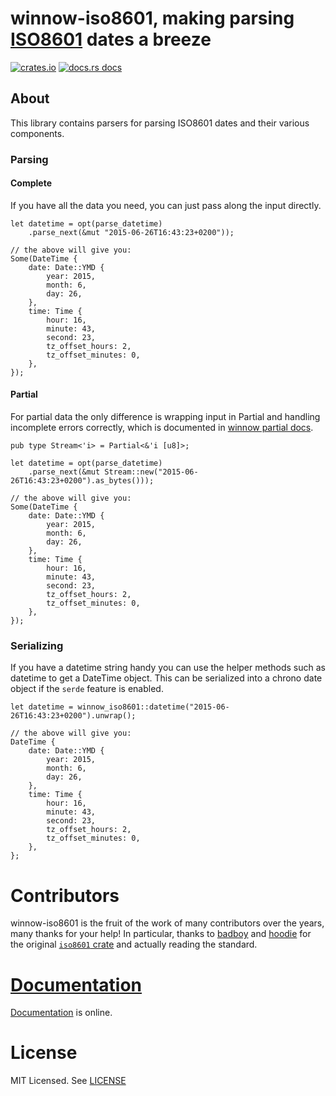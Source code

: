# winnow-iso8601, making parsing [ISO8601][iso] dates a breeze

[![crates.io](https://img.shields.io/crates/v/winnow-iso8601?style=flat-square)](https://crates.io/crates/winnow-iso8601)
[![docs.rs docs](https://img.shields.io/badge/docs-latest-blue.svg?style=flat-square)](https://docs.rs/winnow-iso8601)

[iso]: https://en.wikipedia.org/wiki/ISO_8601
[winnow]: https://github.com/winnow-rs/winnow
[iso-crate]: https://crates.io/crates/iso8601

## About

This library contains parsers for parsing ISO8601 dates and their various components.

### Parsing

#### Complete
If you have all the data you need, you can just pass along the input directly.

```rust,ignore
let datetime = opt(parse_datetime)
    .parse_next(&mut "2015-06-26T16:43:23+0200"));

// the above will give you:
Some(DateTime {
    date: Date::YMD {
        year: 2015,
        month: 6,
        day: 26,
    },
    time: Time {
        hour: 16,
        minute: 43,
        second: 23,
        tz_offset_hours: 2,
        tz_offset_minutes: 0,
    },
});
```

#### Partial
For partial data the only difference is wrapping input in Partial and handling incomplete errors correctly,
which is documented in [winnow partial docs](https://docs.rs/winnow/latest/winnow/_topic/partial/index.html).
```rust,ignore
pub type Stream<'i> = Partial<&'i [u8]>;

let datetime = opt(parse_datetime)
    .parse_next(&mut Stream::new("2015-06-26T16:43:23+0200").as_bytes()));

// the above will give you:
Some(DateTime {
    date: Date::YMD {
        year: 2015,
        month: 6,
        day: 26,
    },
    time: Time {
        hour: 16,
        minute: 43,
        second: 23,
        tz_offset_hours: 2,
        tz_offset_minutes: 0,
    },
});
```

### Serializing

If you have a datetime string handy you can use the helper methods such as datetime to get a DateTime object. This can
be serialized into a chrono date object if the `serde` feature is enabled.

```rust,ignore
let datetime = winnow_iso8601::datetime("2015-06-26T16:43:23+0200").unwrap();

// the above will give you:
DateTime {
    date: Date::YMD {
        year: 2015,
        month: 6,
        day: 26,
    },
    time: Time {
        hour: 16,
        minute: 43,
        second: 23,
        tz_offset_hours: 2,
        tz_offset_minutes: 0,
    },
};
```
# Contributors

winnow-iso8601 is the fruit of the work of many contributors over the years, many
thanks for your help! In particular, thanks to [badboy](https://github.com/badboy)
and [hoodie](https://github.com/hoodie) for the original [`iso8601` crate][iso-crate] and actually reading the standard.

# [Documentation][docs]

[Documentation][docs] is online.

# License

MIT Licensed. See [LICENSE](https://mit-license.org/)

[docs]: https://docs.rs/iso8601/